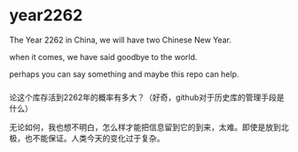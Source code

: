 # year2262

The Year 2262 in China, we will have two Chinese New Year.

when it comes, we have said goodbye to the world.

perhaps you can say something and maybe this repo can help.


### 
论这个库存活到2262年的概率有多大？（好奇，github对于历史库的管理手段是什么）

无论如何，我也想不明白，怎么样才能把信息留到它的到来，太难。即使是放到北极，也不能保证。人类今天的变化过于复杂。